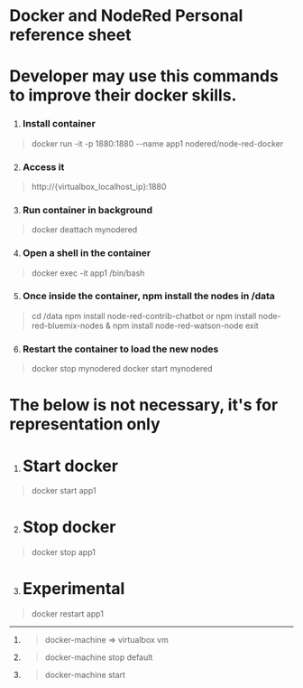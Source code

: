 # Docker and NodeRed Personal reference sheet
# Developer may use this commands to improve their docker skills.

1. ### Install container
> docker run -it -p 1880:1880 --name app1 nodered/node-red-docker

2. ### Access it
> http://{virtualbox_localhost_ip}:1880

3. ### Run container in background
> docker deattach mynodered

4. ### Open a shell in the container
> docker exec -it app1 /bin/bash

5. ### Once inside the container, npm install the nodes in /data
> cd /data
> npm install node-red-contrib-chatbot
  or
> npm install node-red-bluemix-nodes & npm install node-red-watson-node
> exit

6. ### Restart the container to load the new nodes
> docker stop mynodered
> docker start mynodered

# The below is not necessary, it's for representation only

1. # Start docker
> docker start app1

2. # Stop docker
> docker stop app1

3. # Experimental
> docker restart app1

-------------------------
1. > docker-machine => virtualbox vm

2. > docker-machine stop default

3. > docker-machine start 
